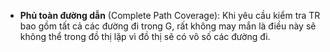 - **Phủ toàn đường dẫn** (Complete Path Coverage): Khi yêu cầu kiểm tra TR bao gồm tất cả các đường đi trong G, rất không may mắn là điều này sẽ không thể trong đồ thị lặp vì đồ thị sẽ có vô số các đường đi.